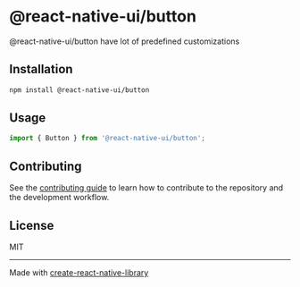 # @react-native-ui/button

@react-native-ui/button have lot of predefined customizations

## Installation

```sh
npm install @react-native-ui/button
```

## Usage

```js
import { Button } from '@react-native-ui/button';

```

## Contributing

See the [contributing guide](CONTRIBUTING.md) to learn how to contribute to the repository and the development workflow.

## License

MIT

---

Made with [create-react-native-library](https://github.com/callstack/react-native-builder-bob)
